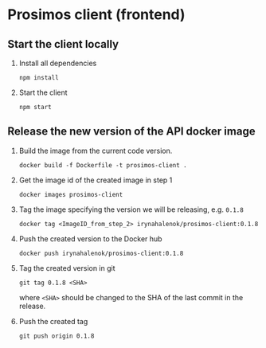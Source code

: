 # Prosimos client (frontend)

## Start the client locally
1) Install all dependencies
    ```
    npm install
    ```
2) Start the client
    ```
    npm start
    ```

## Release the new version of the API docker image
1) Build the image from the current code version.
    ```
    docker build -f Dockerfile -t prosimos-client .
    ```

2) Get the image id of the created image in step 1
    ```
    docker images prosimos-client
    ```

3) Tag the image specifying the version we will be releasing, e.g. `0.1.8`
    ```
    docker tag <ImageID_from_step_2> irynahalenok/prosimos-client:0.1.8
    ```

4) Push the created version to the Docker hub
    ```
    docker push irynahalenok/prosimos-client:0.1.8
    ```

5) Tag the created version in git
    ```
    git tag 0.1.8 <SHA>
    ```
    where `<SHA>` should be changed to the SHA of the last commit in the release.

6) Push the created tag
    ```
    git push origin 0.1.8
    ```

